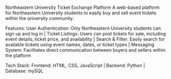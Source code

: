 Northeastern University Ticket Exchange Platform
A web-based platform for Northeastern University students to easily buy and sell event tickets within the university community.

Features:
User Authentication: Only Northeastern University students can sign up and log in |
Ticket Listings: Users can post tickets for sale, including event details, ticket price, and availability |
Search & Filter: Easily search for available tickets using event names, dates, or ticket types |
Messaging System: Facilitates direct communication between buyers and sellers within the platform

Tech Stack:
Frontend: HTML, CSS, JavaScript |
Backend: Python |
Database: mySQL 
